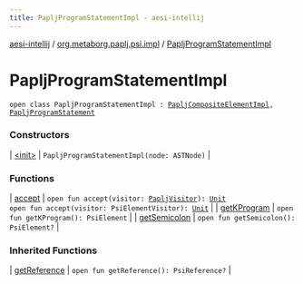 ```yaml
---
title: PapljProgramStatementImpl - aesi-intellij
---
```


[aesi-intellij](../../index.html) / [org.metaborg.paplj.psi.impl](../index.html) / [PapljProgramStatementImpl](.)

# PapljProgramStatementImpl

`open class PapljProgramStatementImpl : `[`PapljCompositeElementImpl`](../-paplj-composite-element-impl/index.html)`, `[`PapljProgramStatement`](../../org.metaborg.paplj.psi/-paplj-program-statement/index.html)

### Constructors

| [&lt;init&gt;](-init-.html) | `PapljProgramStatementImpl(node: ASTNode)` |

### Functions

| [accept](accept.html) | `open fun accept(visitor: `[`PapljVisitor`](../../org.metaborg.paplj.psi/-paplj-visitor/index.html)`): `[`Unit`](https://kotlinlang.org/api/latest/jvm/stdlib/kotlin/-unit/index.html)<br>`open fun accept(visitor: PsiElementVisitor): `[`Unit`](https://kotlinlang.org/api/latest/jvm/stdlib/kotlin/-unit/index.html) |
| [getKProgram](get-k-program.html) | `open fun getKProgram(): PsiElement` |
| [getSemicolon](get-semicolon.html) | `open fun getSemicolon(): PsiElement?` |

### Inherited Functions

| [getReference](../-paplj-composite-element-impl/get-reference.html) | `open fun getReference(): PsiReference?` |

